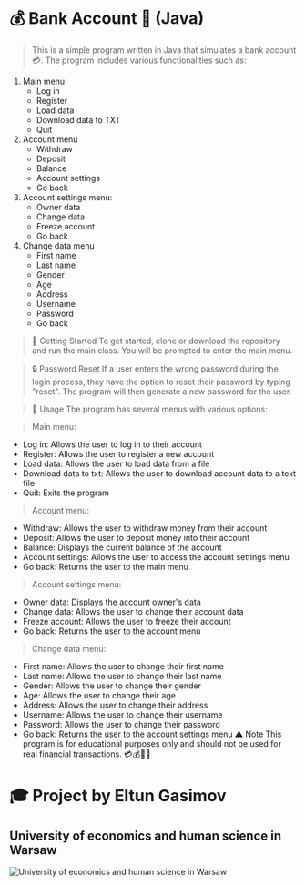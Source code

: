 # 💰 Bank Account 🏦 (Java)
>This is a simple program written in Java that simulates a bank account 💳. The program includes various functionalities such as:

1) Main menu
   - Log in
   - Register
   - Load data
   - Download data to TXT
   - Quit
2) Account menu
    - Withdraw
    - Deposit
    - Balance
    - Account settings
    - Go back
3) Account settings menu: 
    - Owner data
    - Change data 
    - Freeze account 
    - Go back
3) Change data menu
    - First name
    - Last name
    - Gender
    - Age
    - Address
    - Username
    - Password
    - Go back
>🚀 Getting Started
To get started, clone or download the repository and run the main class. You will be prompted to enter the main menu.

>🔒 Password Reset
If a user enters the wrong password during the login process, they have the option to reset their password by typing "reset". The program will then generate a new password for the user.

>📖 Usage
The program has several menus with various options:

> Main menu:
- Log in: Allows the user to log in to their account
- Register: Allows the user to register a new account
- Load data: Allows the user to load data from a file
- Download data to txt: Allows the user to download account data to a text file
- Quit: Exits the program
> Account menu:
- Withdraw: Allows the user to withdraw money from their account
- Deposit: Allows the user to deposit money into their account
- Balance: Displays the current balance of the account
- Account settings: Allows the user to access the account settings menu
- Go back: Returns the user to the main menu
> Account settings menu:
- Owner data: Displays the account owner's data
- Change data: Allows the user to change their account data
- Freeze account: Allows the user to freeze their account
- Go back: Returns the user to the account menu
> Change data menu:
- First name: Allows the user to change their first name
- Last name: Allows the user to change their last name
- Gender: Allows the user to change their gender
- Age: Allows the user to change their age
- Address: Allows the user to change their address
- Username: Allows the user to change their username
- Password: Allows the user to change their password
- Go back: Returns the user to the account settings menu
⚠️ Note
This program is for educational purposes only and should not be used for real financial transactions. 💳💰💸💴

# 🎓 Project by Eltun Gasimov 
## University of economics and human science in Warsaw
![University of economics and human science in Warsaw](https://vizja.pl/en/wp-content/themes/divi-child/images/Logo_Akademia_poziom_2.png)
